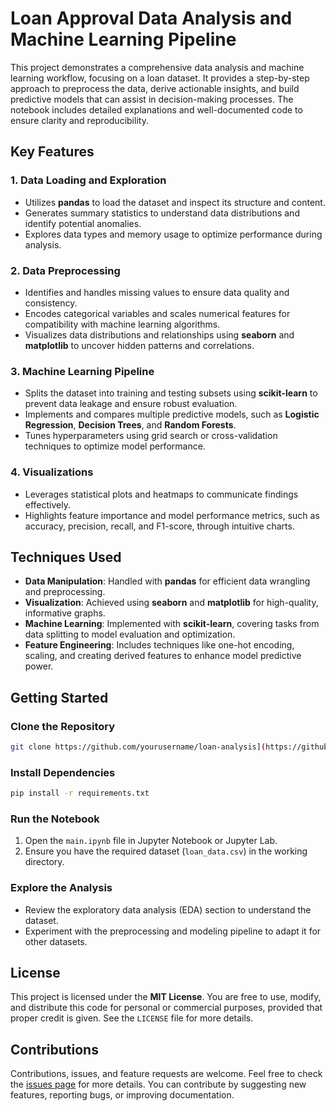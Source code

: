 # Loan Approval Data Analysis and Machine Learning Pipeline

This project demonstrates a comprehensive data analysis and machine learning workflow, focusing on a loan dataset. It provides a step-by-step approach to preprocess the data, derive actionable insights, and build predictive models that can assist in decision-making processes. The notebook includes detailed explanations and well-documented code to ensure clarity and reproducibility.

## Key Features

### 1. Data Loading and Exploration

- Utilizes **pandas** to load the dataset and inspect its structure and content.
- Generates summary statistics to understand data distributions and identify potential anomalies.
- Explores data types and memory usage to optimize performance during analysis.

### 2. Data Preprocessing

- Identifies and handles missing values to ensure data quality and consistency.
- Encodes categorical variables and scales numerical features for compatibility with machine learning algorithms.
- Visualizes data distributions and relationships using **seaborn** and **matplotlib** to uncover hidden patterns and correlations.

### 3. Machine Learning Pipeline

- Splits the dataset into training and testing subsets using **scikit-learn** to prevent data leakage and ensure robust evaluation.
- Implements and compares multiple predictive models, such as **Logistic Regression**, **Decision Trees**, and **Random Forests**.
- Tunes hyperparameters using grid search or cross-validation techniques to optimize model performance.

### 4. Visualizations

- Leverages statistical plots and heatmaps to communicate findings effectively.
- Highlights feature importance and model performance metrics, such as accuracy, precision, recall, and F1-score, through intuitive charts.

## Techniques Used

- **Data Manipulation**: Handled with **pandas** for efficient data wrangling and preprocessing.
- **Visualization**: Achieved using **seaborn** and **matplotlib** for high-quality, informative graphs.
- **Machine Learning**: Implemented with **scikit-learn**, covering tasks from data splitting to model evaluation and optimization.
- **Feature Engineering**: Includes techniques like one-hot encoding, scaling, and creating derived features to enhance model predictive power.

## Getting Started

### Clone the Repository

```bash
git clone https://github.com/yourusername/loan-analysis](https://github.com/UbaidUrRehmanUH/Loan-Approval-Data-Analysis-And-Machine-Learning-
```

### Install Dependencies

```bash
pip install -r requirements.txt
```

### Run the Notebook

1. Open the `main.ipynb` file in Jupyter Notebook or Jupyter Lab.
2. Ensure you have the required dataset (`loan_data.csv`) in the working directory.

### Explore the Analysis

- Review the exploratory data analysis (EDA) section to understand the dataset.
- Experiment with the preprocessing and modeling pipeline to adapt it for other datasets.

## License

This project is licensed under the **MIT License**. You are free to use, modify, and distribute this code for personal or commercial purposes, provided that proper credit is given. See the `LICENSE` file for more details.

## Contributions

Contributions, issues, and feature requests are welcome. Feel free to check the [issues page](https://github.com/yourusername/loan-analysis/issues) for more details. You can contribute by suggesting new features, reporting bugs, or improving documentation.


